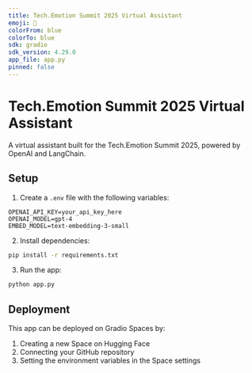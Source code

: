 ```yaml
---
title: Tech.Emotion Summit 2025 Virtual Assistant
emoji: 🤖
colorFrom: blue
colorTo: blue
sdk: gradio
sdk_version: 4.29.0
app_file: app.py
pinned: false
---
```


# Tech.Emotion Summit 2025 Virtual Assistant

A virtual assistant built for the Tech.Emotion Summit 2025, powered by OpenAI and LangChain.

## Setup

1. Create a `.env` file with the following variables:
```
OPENAI_API_KEY=your_api_key_here
OPENAI_MODEL=gpt-4
EMBED_MODEL=text-embedding-3-small
```

2. Install dependencies:
```bash
pip install -r requirements.txt
```

3. Run the app:
```bash
python app.py
```

## Deployment

This app can be deployed on Gradio Spaces by:
1. Creating a new Space on Hugging Face
2. Connecting your GitHub repository
3. Setting the environment variables in the Space settings 